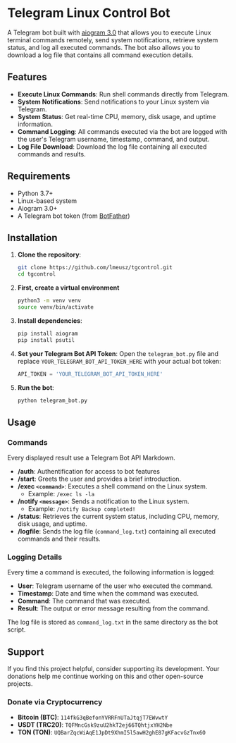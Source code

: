 # Telegram Linux Control Bot

A Telegram bot built with [aiogram 3.0](https://docs.aiogram.dev/en/latest/) that allows you to execute Linux terminal commands remotely, send system notifications, retrieve system status, and log all executed commands. The bot also allows you to download a log file that contains all command execution details.

## Features

- **Execute Linux Commands**: Run shell commands directly from Telegram.
- **System Notifications**: Send notifications to your Linux system via Telegram.
- **System Status**: Get real-time CPU, memory, disk usage, and uptime information.
- **Command Logging**: All commands executed via the bot are logged with the user's Telegram username, timestamp, command, and output.
- **Log File Download**: Download the log file containing all executed commands and results.

## Requirements

- Python 3.7+
- Linux-based system
- Aiogram 3.0+
- A Telegram bot token (from [BotFather](https://core.telegram.org/bots#botfather))

## Installation

1. **Clone the repository**:
    ```bash
    git clone https://github.com/lmeusz/tgcontrol.git
    cd tgcontrol
    ```
2. **First, create a virtual environment**
   ```bash
   python3 -m venv venv
   source venv/bin/activate
   ```

3. **Install dependencies**:
    ```bash
    pip install aiogram
    pip install psutil
    ```

4. **Set your Telegram Bot API Token**:
   Open the `telegram_bot.py` file and replace `YOUR_TELEGRAM_BOT_API_TOKEN_HERE` with your actual bot token:
    ```python
    API_TOKEN = 'YOUR_TELEGRAM_BOT_API_TOKEN_HERE'
    ```

5. **Run the bot**:
    ```bash
    python telegram_bot.py
    ```

## Usage

### Commands
Every displayed result use a Telegram Bot API Markdown.
- **/auth**: Authentification for access to bot features
- **/start**: Greets the user and provides a brief introduction.
- **/exec `<command>`**: Executes a shell command on the Linux system.
  - Example: `/exec ls -la`
- **/notify `<message>`**: Sends a notification to the Linux system.
  - Example: `/notify Backup completed!`
- **/status**: Retrieves the current system status, including CPU, memory, disk usage, and uptime.
- **/logfile**: Sends the log file (`command_log.txt`) containing all executed commands and their results.

### Logging Details

Every time a command is executed, the following information is logged:

- **User**: Telegram username of the user who executed the command.
- **Timestamp**: Date and time when the command was executed.
- **Command**: The command that was executed.
- **Result**: The output or error message resulting from the command.

The log file is stored as `command_log.txt` in the same directory as the bot script.

## Support

If you find this project helpful, consider supporting its development. Your donations help me continue working on this and other open-source projects.

### Donate via Cryptocurrency

- **Bitcoin (BTC)**: `114fkG3qBefonYVRRFnUTaJtqjT7EWvwtY`
- **USDT (TRC20)**: `TQFMncGsk9zuU2hkT2ej66TQhtjxYH2Nbe`
- **TON (TON)**: `UQBarZqcWiAqE1JpDt9XhmI5l5awH2ghE87gKFacvGzTnx6O`
